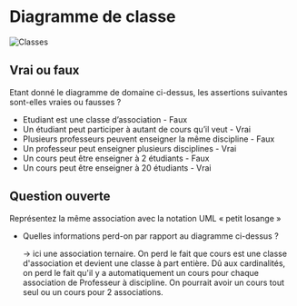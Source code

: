 # Diagramme de classe

![Classes](uml/classes.png)

## Vrai ou faux

Etant donné le diagramme de domaine ci-dessus, les assertions suivantes sont-elles vraies ou fausses ?

- Etudiant est une classe d’association - Faux
- Un étudiant peut participer à autant de cours qu’il veut - Vrai
- Plusieurs professeurs peuvent enseigner la même discipline - Faux
- Un professeur peut enseigner plusieurs disciplines - Vrai
- Un cours peut être enseigner à 2 étudiants - Faux
- Un cours peut être enseigner à 20 étudiants - Vrai

## Question ouverte

Représentez la même association avec la notation UML « petit losange »

- Quelles informations perd-on par rapport au diagramme ci-dessus ?

  -> ici une association ternaire. On perd le fait que cours est une classe d'association et devient une classe à part
  entière. Dû aux cardinalités, on perd le fait qu'il y a automatiquement un cours pour chaque association de Professeur
  à discipline. On pourrait avoir un cours tout seul ou un cours pour 2 associations.